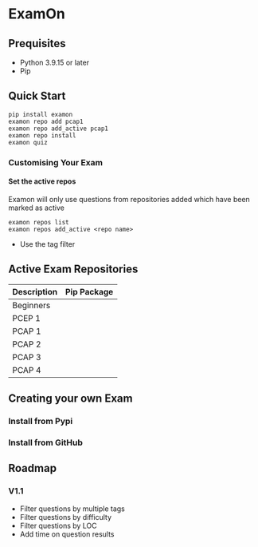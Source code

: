 # ExamOn

## Prequisites

* Python 3.9.15 or later
* Pip

## Quick Start

```shell
pip install examon
examon repo add pcap1
examon repo add_active pcap1
examon repo install
examon quiz 
```

### Customising Your Exam

#### Set the active repos

Examon will only use questions from repositories added which have been marked as active

```shell
examon repos list
examon repos add_active <repo name>
```
* Use the tag filter

## Active Exam Repositories

| Description | Pip Package |
|-------------|-------------|
| Beginners   ||
| PCEP 1      ||
| PCAP 1      ||
| PCAP 2      ||
| PCAP 3      ||
| PCAP 4      ||

## Creating your own Exam

### Install from Pypi

### Install from GitHub

## Roadmap

### V1.1

* Filter questions by multiple tags
* Filter questions by difficulty
* Filter questions by LOC
* Add time on question results